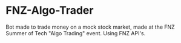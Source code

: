 # FNZ-Algo-Trader
Bot made to trade money on a mock stock market, made at the FNZ Summer of Tech "Algo Trading" event. Using FNZ API's.
